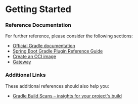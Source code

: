 # Getting Started

### Reference Documentation
For further reference, please consider the following sections:

* [Official Gradle documentation](https://docs.gradle.org)
* [Spring Boot Gradle Plugin Reference Guide](https://docs.spring.io/spring-boot/3.5.4/gradle-plugin)
* [Create an OCI image](https://docs.spring.io/spring-boot/3.5.4/gradle-plugin/packaging-oci-image.html)
* [Gateway](https://docs.spring.io/spring-cloud-gateway/reference/spring-cloud-gateway-server-mvc.html)

### Additional Links
These additional references should also help you:

* [Gradle Build Scans – insights for your project's build](https://scans.gradle.com#gradle)

